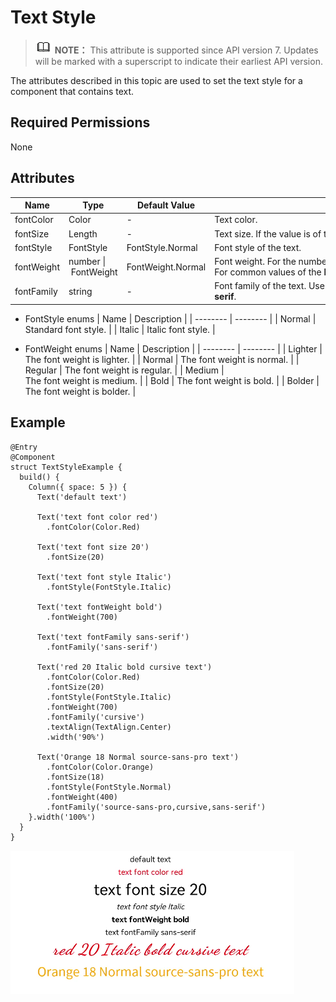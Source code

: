 # Text Style


> ![icon-note.gif](public_sys-resources/icon-note.gif) **NOTE：**
> This attribute is supported since API version 7. Updates will be marked with a superscript to indicate their earliest API version.


The attributes described in this topic are used to set the text style for a component that contains text.


## Required Permissions

None


## Attributes


  | Name | Type | Default&nbsp;Value | Description | 
| -------- | -------- | -------- | -------- |
| fontColor | Color | - | Text&nbsp;color. | 
| fontSize | Length | - | Text&nbsp;size.&nbsp;If&nbsp;the&nbsp;value&nbsp;is&nbsp;of&nbsp;the&nbsp;number&nbsp;type,&nbsp;the&nbsp;unit&nbsp;fp&nbsp;is&nbsp;used. | 
| fontStyle | FontStyle | FontStyle.Normal | Font&nbsp;style&nbsp;of&nbsp;the&nbsp;text. | 
| fontWeight | number&nbsp;\|&nbsp;FontWeight | FontWeight.Normal | Font&nbsp;weight.&nbsp;For&nbsp;the&nbsp;number&nbsp;type,&nbsp;the&nbsp;value&nbsp;ranges&nbsp;from&nbsp;100&nbsp;to&nbsp;900,&nbsp;at&nbsp;an&nbsp;interval&nbsp;of&nbsp;100.&nbsp;The&nbsp;default&nbsp;value&nbsp;is&nbsp;**400**.&nbsp;A&nbsp;larger&nbsp;value&nbsp;indicates&nbsp;a&nbsp;larger&nbsp;font&nbsp;weight.<br/>For&nbsp;common&nbsp;values&nbsp;of&nbsp;the&nbsp;**FontWeight**&nbsp;type,&nbsp;see&nbsp;**FontWeight**&nbsp;enums. | 
| fontFamily | string | - | Font&nbsp;family&nbsp;of&nbsp;the&nbsp;text.&nbsp;Use&nbsp;commas&nbsp;(,)&nbsp;to&nbsp;separate&nbsp;multiple&nbsp;fonts.&nbsp;The&nbsp;priority&nbsp;the&nbsp;fonts&nbsp;is&nbsp;the&nbsp;sequence&nbsp;in&nbsp;which&nbsp;they&nbsp;are&nbsp;placed.&nbsp;An&nbsp;example&nbsp;value&nbsp;is&nbsp;**Arial,&nbsp;sans-serif**. | 


- FontStyle enums
    | Name | Description | 
  | -------- | -------- |
  | Normal | Standard&nbsp;font&nbsp;style. | 
  | Italic | Italic&nbsp;font&nbsp;style. | 


- FontWeight enums
    | Name | Description | 
  | -------- | -------- |
  | Lighter | The&nbsp;font&nbsp;weight&nbsp;is&nbsp;lighter. | 
  | Normal | The&nbsp;font&nbsp;weight&nbsp;is&nbsp;normal. | 
  | Regular | The&nbsp;font&nbsp;weight&nbsp;is&nbsp;regular. | 
  | Medium | The&nbsp;font&nbsp;weight&nbsp;is&nbsp;medium. | 
  | Bold | The&nbsp;font&nbsp;weight&nbsp;is&nbsp;bold. | 
  | Bolder | The&nbsp;font&nbsp;weight&nbsp;is&nbsp;bolder. | 


## Example

  
```
@Entry
@Component
struct TextStyleExample {
  build() {
    Column({ space: 5 }) {
      Text('default text')

      Text('text font color red')
        .fontColor(Color.Red)

      Text('text font size 20')
        .fontSize(20)

      Text('text font style Italic')
        .fontStyle(FontStyle.Italic)

      Text('text fontWeight bold')
        .fontWeight(700)

      Text('text fontFamily sans-serif')
        .fontFamily('sans-serif')

      Text('red 20 Italic bold cursive text')
        .fontColor(Color.Red)
        .fontSize(20)
        .fontStyle(FontStyle.Italic)
        .fontWeight(700)
        .fontFamily('cursive')
        .textAlign(TextAlign.Center)
        .width('90%')

      Text('Orange 18 Normal source-sans-pro text')
        .fontColor(Color.Orange)
        .fontSize(18)
        .fontStyle(FontStyle.Normal)
        .fontWeight(400)
        .fontFamily('source-sans-pro,cursive,sans-serif')
    }.width('100%')
  }
}
```

![en-us_image_0000001256978333](figures/en-us_image_0000001256978333.png)
